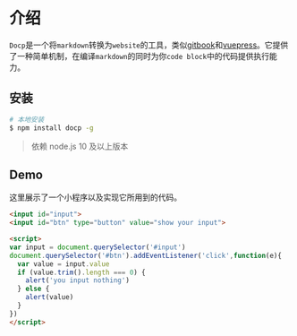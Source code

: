 # 介绍

`Docp`是一个将`markdown`转换为`website`的工具，类似[gitbook](https://www.gitbook.com/)和[vuepress](https://github.com/vuejs/vuepress)。它提供了一种简单机制，在编译`markdown`的同时为你`code block`中的代码提供执行能力。



## 安装

```bash
# 本地安装
$ npm install docp -g
```

> 依赖 node.js 10 及以上版本



## Demo

这里展示了一个小程序以及实现它所用到的代码。

```html --exec --show
<input id="input">
<input id="btn" type="button" value="show your input">

<script>
var input = document.querySelector('#input')
document.querySelector('#btn').addEventListener('click',function(e){
  var value = input.value
  if (value.trim().length === 0) {
    alert('you input nothing')
  } else {
    alert(value)
  }
})
</script>
```

